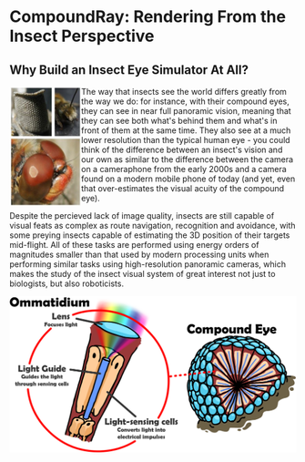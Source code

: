 CompoundRay: Rendering From the Insect Perspective
==================================================

Why Build an Insect Eye Simulator At All?
-----------------------------------------

<img align="left" width="25%" src="images/real-eye-designs.png" alt="A collage of a number of photos of real-world insect eyes, both extant and extinct">

The way that insects see the world differs greatly from the way we do: for instance, with their compound eyes, they can see in near full panoramic vision, meaning that they can see both what's behind them and what's in front of them at the same time.
They also see at a much lower resolution than the typical human eye - you could think of the difference between an insect's vision and our own as similar to the difference between the camera on a cameraphone from the early 2000s and a camera found on a modern mobile phone of today (and yet, even that over-estimates the visual acuity of the compound eye).

Despite the percieved lack of image quality, insects are still capable of visual feats as complex as route navigation, recognition and avoidance, with some preying insects capable of estimating the 3D position of their targets mid-flight.
All of these tasks are performed using energy orders of magnitudes smaller than that used by modern processing units when performing similar tasks using high-resolution panoramic cameras, which makes the study of the insect visual system of great interest not just to biologists, but also roboticists.


![A two-part image of a compound eye (right) and single ommatidium (left)](images/eye-structure.png)



